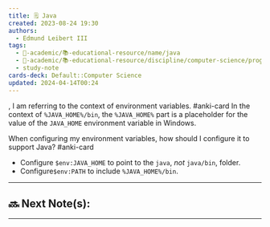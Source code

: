 ```yaml
---
title: 🗒️ Java
created: 2023-08-24 19:30
authors:
  - Edmund Leibert III
tags:
  - 🔴-academic/📚-educational-resource/name/java
  - 🔴-academic/📚-educational-resource/discipline/computer-science/programming-language/java
  - study-note
cards-deck: Default::Computer Science
updated: 2024-04-14T00:24
---
```


, I am referring to the context of environment variables.
#anki-card 
In the context of `%JAVA_HOME%/bin`, the `%JAVA_HOME%` part is a placeholder for the value of the `JAVA_HOME` environment variable in Windows.

When configuring my environment variables, how should I configure it to support Java?
#anki-card 
- Configure `$env:JAVA_HOME` to point to the `java`, _not_ `java/bin`, folder.
- Configure`$env:PATH` to include `%JAVA_HOME%/bin`.

---

## 🔜 Next Note(s):

---



